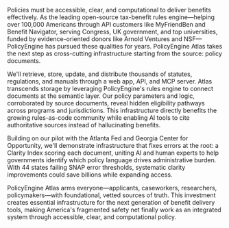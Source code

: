 Policies must be accessible, clear, and computational to deliver benefits effectively. As the leading open-source tax-benefit rules engine—helping over 100,000 Americans through API customers like MyFriendBen and Benefit Navigator, serving Congress, UK government, and top universities, funded by evidence-oriented donors like Arnold Ventures and NSF—PolicyEngine has pursued these qualities for years. PolicyEngine Atlas takes the next step as cross-cutting infrastructure starting from the source: policy documents.

We'll retrieve, store, update, and distribute thousands of statutes, regulations, and manuals through a web app, API, and MCP server. Atlas transcends storage by leveraging PolicyEngine's rules engine to connect documents at the semantic layer. Our policy parameters and logic, corroborated by source documents, reveal hidden eligibility pathways across programs and jurisdictions. This infrastructure directly benefits the growing rules-as-code community while enabling AI tools to cite authoritative sources instead of hallucinating benefits.

Building on our pilot with the Atlanta Fed and Georgia Center for Opportunity, we'll demonstrate infrastructure that fixes errors at the root: a Clarity Index scoring each document, uniting AI and human experts to help governments identify which policy language drives administrative burden. With 44 states failing SNAP error thresholds, systematic clarity improvements could save billions while expanding access.

PolicyEngine Atlas arms everyone—applicants, caseworkers, researchers, policymakers—with foundational, vetted sources of truth. This investment creates essential infrastructure for the next generation of benefit delivery tools, making America's fragmented safety net finally work as an integrated system through accessible, clear, and computational policy.